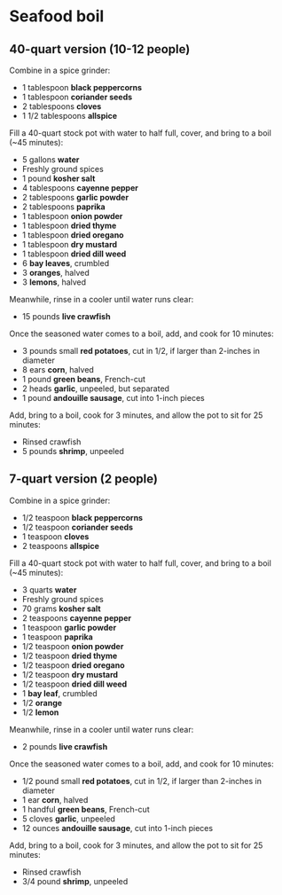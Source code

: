 # Seafood boil

## 40-quart version (10-12 people)

Combine in a spice grinder:

- 1 tablespoon **black peppercorns**
- 1 tablespoon **coriander seeds**
- 2 tablespoons **cloves**
- 1 1/2 tablespoons **allspice**

Fill a 40-quart stock pot with water to half full, cover, and bring to a boil (~45 minutes):

- 5 gallons **water**
- Freshly ground spices
- 1 pound **kosher salt**
- 4 tablespoons **cayenne pepper**
- 2 tablespoons **garlic powder**
- 2 tablespoons **paprika**
- 1 tablespoon **onion powder**
- 1 tablespoon **dried thyme**
- 1 tablespoon **dried oregano**
- 1 tablespoon **dry mustard**
- 1 tablespoon **dried dill weed**
- 6 **bay leaves**, crumbled
- 3 **oranges**, halved
- 3 **lemons**, halved

Meanwhile, rinse in a cooler until water runs clear:

- 15 pounds **live crawfish**

Once the seasoned water comes to a boil, add, and cook for 10 minutes:

- 3 pounds small **red potatoes**, cut in 1/2, if larger than 2-inches in diameter
- 8 ears **corn**, halved
- 1 pound **green beans**, French-cut
- 2 heads **garlic**, unpeeled, but separated
- 1 pound **andouille sausage**, cut into 1-inch pieces

Add, bring to a boil, cook for 3 minutes, and allow the pot to sit for 25 minutes:

- Rinsed crawfish
- 5 pounds **shrimp**, unpeeled

## 7-quart version (2 people)

Combine in a spice grinder:

- 1/2 teaspoon **black peppercorns**
- 1/2 teaspoon **coriander seeds**
- 1 teaspoon **cloves**
- 2 teaspoons **allspice**

Fill a 40-quart stock pot with water to half full, cover, and bring to a boil (~45 minutes):

- 3 quarts **water**
- Freshly ground spices
- 70 grams **kosher salt**
- 2 teaspoons **cayenne pepper**
- 1 teaspoon **garlic powder**
- 1 teaspoon **paprika**
- 1/2 teaspoon **onion powder**
- 1/2 teaspoon **dried thyme**
- 1/2 teaspoon **dried oregano**
- 1/2 teaspoon **dry mustard**
- 1/2 teaspoon **dried dill weed**
- 1 **bay leaf**, crumbled
- 1/2 **orange**
- 1/2 **lemon**

Meanwhile, rinse in a cooler until water runs clear:

- 2 pounds **live crawfish**

Once the seasoned water comes to a boil, add, and cook for 10 minutes:

- 1/2 pound small **red potatoes**, cut in 1/2, if larger than 2-inches in diameter
- 1 ear **corn**, halved
- 1 handful **green beans**, French-cut
- 5 cloves **garlic**, unpeeled
- 12 ounces **andouille sausage**, cut into 1-inch pieces

Add, bring to a boil, cook for 3 minutes, and allow the pot to sit for 25 minutes:

- Rinsed crawfish
- 3/4 pound **shrimp**, unpeeled
